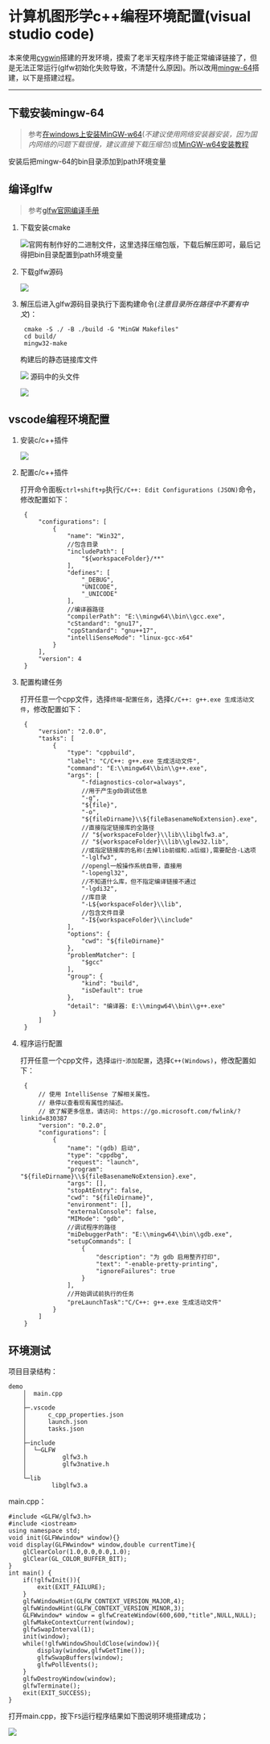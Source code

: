 # 计算机图形学c++编程环境配置(visual studio code)
本来使用[cygwin](https://zh.wikipedia.org/wiki/Cygwin)搭建的开发环境，摸索了老半天程序终于能正常编译链接了，但是无法正常运行(glfw初始化失败导致，不清楚什么原因)。所以改用[mingw-64](https://zh.wikipedia.org/wiki/MinGW)搭建，以下是搭建过程。

---



## 下载安装mingw-64
> 参考[在windows上安装MinGW-w64](https://shaogui.life/2021/03/10/windows%E4%B8%8A%E5%AE%89%E8%A3%85minGW/)(*不建议使用网络安装器安装，因为国内网络的问题下载很慢，建议直接下载压缩包*)或[MinGW-w64安装教程](https://www.jianshu.com/p/d66c2f2e3537)

安装后把mingw-64的bin目录添加到path环境变量

## 编译glfw
> 参考[glfw官网编译手册](https://www.glfw.org/docs/latest/compile_guide.html)

1. 下载安装cmake

    ![](image/2022-01-09-13-45-30.png)官网有制作好的二进制文件，这里选择压缩包版，下载后解压即可，最后记得把bin目录配置到path环境变量
2. 下载glfw源码

    ![](image/2022-01-09-13-51-44.png)
3. 解压后进入glfw源码目录执行下面构建命令(*注意目录所在路径中不要有中文*)：
        
        cmake -S ./ -B ./build -G "MinGW Makefiles"
        cd build/
        mingw32-make
    构建后的静态链接库文件

    ![](image/2022-01-09-03-37-29.png)
    源码中的头文件

    ![](image/2022-01-09-03-37-54.png)

## vscode编程环境配置
1. 安装c/c++插件

    ![](image/2022-01-09-13-56-10.png)
2. 配置c/c++插件

    打开命令面板`ctrl+shift+p`执行`C/C++: Edit Configurations (JSON)`命令，修改配置如下：
    
        {
            "configurations": [
                {
                    "name": "Win32",
                    //包含目录
                    "includePath": [
                        "${workspaceFolder}/**"
                    ],
                    "defines": [
                        "_DEBUG",
                        "UNICODE",
                        "_UNICODE"
                    ],
                    //编译器路径
                    "compilerPath": "E:\\mingw64\\bin\\gcc.exe",
                    "cStandard": "gnu17",
                    "cppStandard": "gnu++17",
                    "intelliSenseMode": "linux-gcc-x64"
                }
            ],
            "version": 4
        }
3. 配置构建任务   

    打开任意一个cpp文件，选择`终端`-`配置任务`，选择`C/C++: g++.exe 生成活动文件`，修改配置如下：

        {
            "version": "2.0.0",
            "tasks": [
                {
                    "type": "cppbuild",
                    "label": "C/C++: g++.exe 生成活动文件",
                    "command": "E:\\mingw64\\bin\\g++.exe",
                    "args": [
                        "-fdiagnostics-color=always",
                        //用于产生gdb调试信息
                        "-g",
                        "${file}",
                        "-o",
                        "${fileDirname}\\${fileBasenameNoExtension}.exe",
                        //直接指定链接库的全路径
                        // "${workspaceFolder}\\lib\\libglfw3.a",
                        // "${workspaceFolder}\\lib\\glew32.lib",
                        //或指定链接库的名称(去掉lib前缀和.a后缀),需要配合-L选项
                        "-lglfw3",
                        //opengl一般操作系统自带，直接用
                        "-lopengl32",
                        //不知道什么库，但不指定编译链接不通过
                        "-lgdi32",
                        //库目录
                        "-L${workspaceFolder}\\lib",
                        //包含文件目录
                        "-I${workspaceFolder}\\include"
                    ],
                    "options": {
                        "cwd": "${fileDirname}"
                    },
                    "problemMatcher": [
                        "$gcc"
                    ],
                    "group": {
                        "kind": "build",
                        "isDefault": true
                    },
                    "detail": "编译器: E:\\mingw64\\bin\\g++.exe"
                }
            ]
        }
4. 程序运行配置

    打开任意一个cpp文件，选择`运行`-`添加配置`，选择`C++(Windows)`，修改配置如下：
    
        {
            // 使用 IntelliSense 了解相关属性。 
            // 悬停以查看现有属性的描述。
            // 欲了解更多信息，请访问: https://go.microsoft.com/fwlink/?linkid=830387
            "version": "0.2.0",
            "configurations": [
                {
                    "name": "(gdb) 启动",
                    "type": "cppdbg",
                    "request": "launch",
                    "program": "${fileDirname}\\${fileBasenameNoExtension}.exe",
                    "args": [],
                    "stopAtEntry": false,
                    "cwd": "${fileDirname}",
                    "environment": [],
                    "externalConsole": false,
                    "MIMode": "gdb",
                    //调试程序的路径
                    "miDebuggerPath": "E:\\mingw64\\bin\\gdb.exe",
                    "setupCommands": [
                        {
                            "description": "为 gdb 启用整齐打印",
                            "text": "-enable-pretty-printing",
                            "ignoreFailures": true
                        }
                    ],
                    //开始调试前执行的任务
                    "preLaunchTask":"C/C++: g++.exe 生成活动文件"
                }
            ]
        }

## 环境测试
项目目录结构：

    demo
        │  main.cpp
        │
        ├─.vscode
        │      c_cpp_properties.json
        │      launch.json
        │      tasks.json
        │
        ├─include
        │  └─GLFW
        │          glfw3.h
        │          glfw3native.h
        │
        └─lib
                libglfw3.a

main.cpp：

    #include <GLFW/glfw3.h>
    #include <iostream>
    using namespace std;
    void init(GLFWwindow* window){}
    void display(GLFWwindow* window,double currentTime){
        glClearColor(1.0,0.0,0.0,1.0);
        glClear(GL_COLOR_BUFFER_BIT);
    }
    int main() {
        if(!glfwInit()){
            exit(EXIT_FAILURE);
        }
        glfwWindowHint(GLFW_CONTEXT_VERSION_MAJOR,4);
        glfwWindowHint(GLFW_CONTEXT_VERSION_MINOR,3);
        GLFWwindow* window = glfwCreateWindow(600,600,"title",NULL,NULL);
        glfwMakeContextCurrent(window);
        glfwSwapInterval(1);
        init(window);
        while(!glfwWindowShouldClose(window)){
            display(window,glfwGetTime());
            glfwSwapBuffers(window);
            glfwPollEvents();
        }
        glfwDestroyWindow(window);
        glfwTerminate();
        exit(EXIT_SUCCESS);
    }
打开main.cpp，按下`F5`运行程序结果如下图说明环境搭建成功；

![](image/2022-01-09-15-20-25.png)